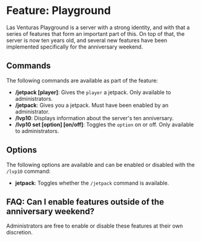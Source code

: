 # Feature: Playground
Las Venturas Playground is a server with a strong identity, and with that a series of features that
form an important part of this. On top of that, the server is now ten years old, and several new
features have been implemented specifically for the anniversary weekend.

## Commands
The following commands are available as part of the feature:

  - **/jetpack [player]**: Gives the `player` a jetpack. Only available to administrators.
  - **/jetpack**: Gives you a jetpack. Must have been enabled by an administrator.
  - **/lvp10**: Displays information about the server's ten anniversary.
  - **/lvp10 set [option] [on/off]**: Toggles the `option` on or off. Only available to
    administrators.

## Options
The following options are available and can be enabled or disabled with the `/lvp10` command:

  - **jetpack**: Toggles whether the `/jetpack` command is available.

## FAQ: Can I enable features outside of the anniversary weekend?
Administrators are free to enable or disable these features at their own discretion.
